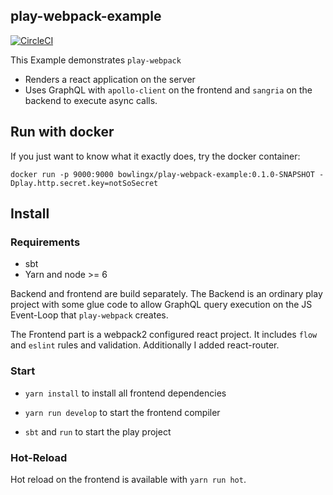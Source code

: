play-webpack-example
--------------------

[![CircleCI](https://img.shields.io/circleci/project/github/BowlingX/play-webpack-example.svg)](https://circleci.com/gh/BowlingX/play-webpack-example)


This Example demonstrates `play-webpack`

- Renders a react application on the server
- Uses GraphQL with `apollo-client` on the frontend and `sangria` on the backend to execute async calls.


## Run with docker

If you just want to know what it exactly does, try the docker container:

    docker run -p 9000:9000 bowlingx/play-webpack-example:0.1.0-SNAPSHOT -Dplay.http.secret.key=notSoSecret

## Install

### Requirements

- sbt
- Yarn and node >= 6

Backend and frontend are build separately. The Backend is an ordinary play project with some glue code to allow GraphQL query execution
on the JS Event-Loop that `play-webpack` creates.

The Frontend part is a webpack2 configured react project. It includes `flow` and `eslint` rules and validation.
Additionally I added react-router.

### Start

- `yarn install` to install all frontend dependencies
- `yarn run develop` to start the frontend compiler

- `sbt` and `run` to start the play project

### Hot-Reload

Hot reload on the frontend is available with `yarn run hot`.